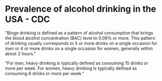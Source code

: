 # Prevalence of alcohol drinking in the USA - CDC

"Binge drinking is defined as a pattern of alcohol consumption that brings the blood alcohol concentration (BAC) level to 0.08% or more. This pattern of drinking usually corresponds to 5 or more drinks on a single occasion for men or 4 or more drinks on a single occasion for women, generally within about 2 hours."

"For men, heavy drinking is typically defined as consuming 15 drinks or more per week. For women, heavy drinking is typically defined as consuming 8 drinks or more per week."